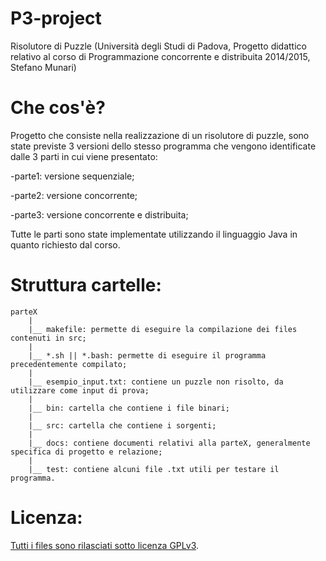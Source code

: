 # P3-project
Risolutore di Puzzle (Università degli Studi di Padova, Progetto didattico relativo al corso di Programmazione concorrente e distribuita 2014/2015, Stefano Munari)

# Che cos'è?
Progetto che consiste nella realizzazione di un risolutore di puzzle, sono state previste 3 versioni dello stesso programma che vengono identificate dalle 3 parti in cui viene presentato:

-parte1: versione sequenziale;

-parte2: versione concorrente;

-parte3: versione concorrente e distribuita;

Tutte le parti sono state implementate utilizzando il linguaggio Java in quanto richiesto dal corso.

# Struttura cartelle:
	
	parteX
		|
		|__ makefile: permette di eseguire la compilazione dei files contenuti in src;
		|
		|__ *.sh || *.bash: permette di eseguire il programma precedentemente compilato;
		|
		|__ esempio_input.txt: contiene un puzzle non risolto, da utilizzare come input di prova;
		|
		|__ bin: cartella che contiene i file binari;
		|
		|__ src: cartella che contiene i sorgenti;
		|
		|__ docs: contiene documenti relativi alla parteX, generalmente specifica di progetto e relazione;
		|
		|__ test: contiene alcuni file .txt utili per testare il programma.

# Licenza:

[Tutti i files sono rilasciati sotto licenza GPLv3](https://github.com/StefanoMunari/P3-project/blob/master/LICENSE).